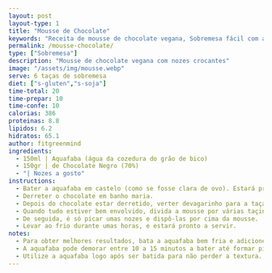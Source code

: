 ```yaml
---
layout: post
layout-type: 1
title: "Mousse de Chocolate"
keywords: "Receita de mousse de chocolate vegana, Sobremesa fácil com aquafaba, Mousse de chocolate sem glúten, Como fazer mousse de chocolate vegana, Mousse com nozes crocantes, Mousse de Chocolate Vegan, Sobremesa Vegan com Aquafaba, Receita de Mousse sem Ovos, Mousse com Chocolate Negro 70%, Mousse de Chocolate com Nozes, Sobremesa Vegana Fácil e Rápida, Sobremesa sem Lactose e sem Glúten, Como Usar Aquafaba na Cozinha, Como fazer mousse vegan com água do grão de bico, Sobremesas veganas com aquafaba batida, Receitas com chocolate negro e aquafaba, Dicas para mousse vegan firme e cremosa, Receitas veganas para iniciantes com 3 ingredientes, Aquafaba: substituto de claras para sobremesas, Receitas saudáveis e veganas para sobremesa, Sobremesas veganas fáceis, Receitas sem leite e ovos, Receitas de mousse para veganos, Sobremesa saudável com grão de bico, Como bater aquafaba em neve"
permalink: /mousse-chocolate/
type: ["Sobremesa"]
description: "Mousse de chocolate vegana com nozes crocantes"
image: "/assets/img/mousse.webp"
serve: 6 taças de sobremesa
diet: ["s-gluten","s-soja"]
time-total: 20
time-prepar: 10
time-confe: 10
calorias: 386
proteinas: 8.8
lipidos: 6.2
hidratos: 65.1
author: fitgreenmind
ingredients: 
  - 150ml | Aquafaba (água da cozedura do grão de bico)
  - 150gr | de Chocolate Negro (70%)
  - "| Nozes a gosto"
instructions:
  - Bater a aquafaba em castelo (como se fosse clara de ovo). Estará pronto quando for possível virar a taça sem que o conteúdo caia.
  - Derreter o chocolate em banho maria.
  - Depois do chocolate estar derretido, verter devagarinho para a taça onde a aquafaba foi batida. Ir envolvendo.
  - Quando tudo estiver bem envolvido, divida a mousse por várias taçinhas.
  - De seguida, é só picar umas nozes e dispô-las por cima da mousse.
  - Levar ao frio durante umas horas, e estará pronto a servir.
notes:
  - Para obter melhores resultados, bata a aquafaba bem fria e adicione um pouco de sumo de limão, o que ajudará a obter uma textura mais firme.
  - A aquafaba pode demorar entre 10 a 15 minutos a bater até formar picos firmes.
  - Utilize a aquafaba logo após ser batida para não perder a textura.
---
```

